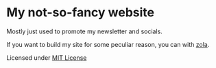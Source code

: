 # My not-so-fancy website

Mostly just used to promote my newsletter and socials.

If you want to build my site for some peculiar reason, you can with
[zola](https://getzola.org).

Licensed under [MIT License](LICENSE)
